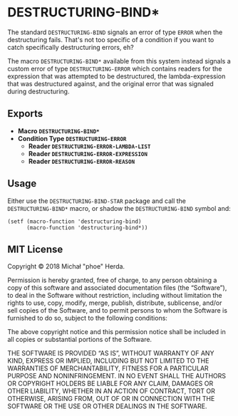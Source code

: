 # DESTRUCTURING-BIND*

The standard `DESTRUCTURING-BIND` signals an error of type `ERROR` when the
destructuring fails. That's not too specific of a condition if you want to catch
specifically destructuring errors, eh?

The macro `DESTRUCTURING-BIND*` available from this system instead signals
a custom error of type `DESTRUCTURING-ERROR` which contains readers for the
expression that was attempted to be destructured, the lambda-expression that
was destructured against, and the original error that was signaled during
destructuring.

## Exports

  * **Macro `DESTRUCTURING-BIND*`**
  * **Condition Type `DESTRUCTURING-ERROR`**
    * **Reader `DESTRUCTURING-ERROR-LAMBDA-LIST`**
    * **Reader `DESTRUCTURING-ERROR-EXPRESSION`**
    * **Reader `DESTRUCTURING-ERROR-REASON`**

## Usage

Either use the `DESTRUCTURING-BIND-STAR` package and call the
`DESTRUCTURING-BIND*` macro, or shadow the `DESTRUCTURING-BIND` symbol and:

```common-lisp
(setf (macro-function 'destructuring-bind)
      (macro-function 'destructuring-bind*))
```

## MIT License

Copyright © 2018 Michał "phoe" Herda.

Permission is hereby granted, free of charge, to any person
obtaining a copy of this software and associated documentation
files (the “Software”), to deal in the Software without
restriction, including without limitation the rights to use,
copy, modify, merge, publish, distribute, sublicense, and/or sell
copies of the Software, and to permit persons to whom the
Software is furnished to do so, subject to the following
conditions:

The above copyright notice and this permission notice shall be
included in all copies or substantial portions of the Software.

THE SOFTWARE IS PROVIDED “AS IS”, WITHOUT WARRANTY OF ANY KIND,
EXPRESS OR IMPLIED, INCLUDING BUT NOT LIMITED TO THE WARRANTIES
OF MERCHANTABILITY, FITNESS FOR A PARTICULAR PURPOSE AND
NONINFRINGEMENT. IN NO EVENT SHALL THE AUTHORS OR COPYRIGHT
HOLDERS BE LIABLE FOR ANY CLAIM, DAMAGES OR OTHER LIABILITY,
WHETHER IN AN ACTION OF CONTRACT, TORT OR OTHERWISE, ARISING
FROM, OUT OF OR IN CONNECTION WITH THE SOFTWARE OR THE USE OR
OTHER DEALINGS IN THE SOFTWARE.
